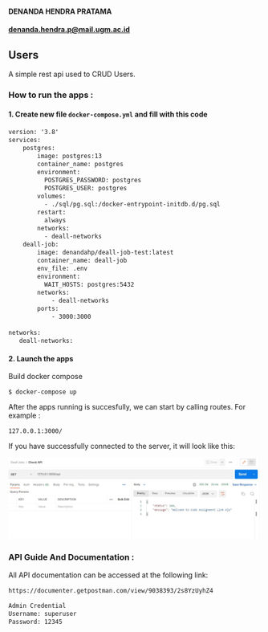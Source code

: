 #### DENANDA HENDRA PRATAMA

#### denanda.hendra.p@mail.ugm.ac.id

## Users

A simple rest api used to CRUD Users.

### How to run the apps :

#### 1. Create new file `docker-compose.yml` and fill with this code
```
version: '3.8'
services:
    postgres:
        image: postgres:13
        container_name: postgres
        environment:
          POSTGRES_PASSWORD: postgres
          POSTGRES_USER: postgres
        volumes:
          - ./sql/pg.sql:/docker-entrypoint-initdb.d/pg.sql
        restart:
          always
        networks:
          - deall-networks
    deall-job:
        image: denandahp/deall-job-test:latest
        container_name: deall-job
        env_file: .env
        environment:
          WAIT_HOSTS: postgres:5432
        networks:
            - deall-networks
        ports:
            - 3000:3000

networks:
   deall-networks:
```
#### 2. Launch the apps

Build docker compose

```
$ docker-compose up
```

After the apps running is succesfully, we can start by calling routes. For example :

```
127.0.0.1:3000/
```

If you have successfully connected to the server, it will look like this:

![Alt text](./src/img/index.JPG "Calling '/' route")

### API Guide And Documentation :

All API documentation can be accessed at the following link:

```
https://documenter.getpostman.com/view/9038393/2s8YzUyhZ4
```
```
Admin Credential
Username: superuser
Password: 12345
```
